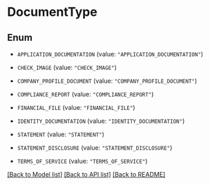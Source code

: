# DocumentType

## Enum


* `APPLICATION_DOCUMENTATION` (value: `"APPLICATION_DOCUMENTATION"`)

* `CHECK_IMAGE` (value: `"CHECK_IMAGE"`)

* `COMPANY_PROFILE_DOCUMENT` (value: `"COMPANY_PROFILE_DOCUMENT"`)

* `COMPLIANCE_REPORT` (value: `"COMPLIANCE_REPORT"`)

* `FINANCIAL_FILE` (value: `"FINANCIAL_FILE"`)

* `IDENTITY_DOCUMENTATION` (value: `"IDENTITY_DOCUMENTATION"`)

* `STATEMENT` (value: `"STATEMENT"`)

* `STATEMENT_DISCLOSURE` (value: `"STATEMENT_DISCLOSURE"`)

* `TERMS_OF_SERVICE` (value: `"TERMS_OF_SERVICE"`)


[[Back to Model list]](../README.md#documentation-for-models) [[Back to API list]](../README.md#documentation-for-api-endpoints) [[Back to README]](../README.md)


